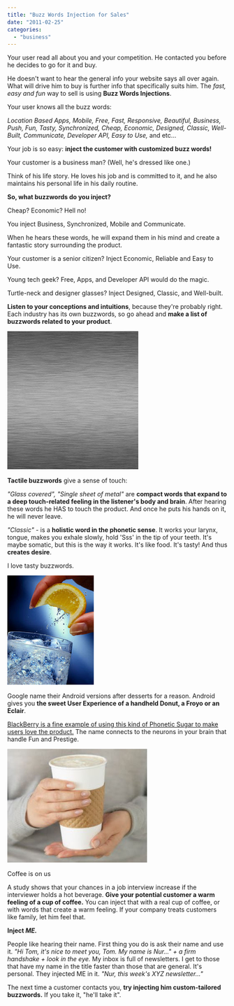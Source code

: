 ```yaml
---
title: "Buzz Words Injection for Sales"
date: "2011-02-25"
categories: 
  - "business"
---
```


Your user read all about you and your competition. He contacted you before he decides to go for it and buy.

  

He doesn't want to hear the general info your website says all over again. What will drive him to buy is further info that specifically suits him. The _fast, easy and fun_ way to sell is using **Buzz Words Injections**.

  

Your user knows all the buzz words:

_Location Based Apps, Mobile, Free, Fast, Responsive, Beautiful, Business, Push, Fun, Tasty, Synchronized, Cheap, Economic, Designed, Classic, Well-Built, Communicate, Developer API, Easy to Use,_ and etc...

  

Your job is so easy: **inject the customer with customized buzz words!**

  

Your customer is a business man? (Well, he's dressed like one.)

Think of his life story. He loves his job and is committed to it, and he also maintains his personal life in his daily routine.

**So, what buzzwords do you inject?**

Cheap? Economic? Hell no!

You inject Business, Synchronized, Mobile and Communicate.

When he hears these words, he will expand them in his mind and create a fantastic story surrounding the product.

  

Your customer is a senior citizen? Inject Economic, Reliable and Easy to Use.

  

Young tech geek? Free, Apps, and Developer API would do the magic.

  

Turtle-neck and designer glasses? Inject Designed, Classic, and Well-built.

  

**Listen to your conceptions and intuitions**, because they're probably right. Each industry has its own buzzwords, so go ahead and **make a list of buzzwords related to your product**.

  

![](images/7160e-brushed-metal.jpg)

  

**Tactile buzzwords** give a sense of touch:

_"Glass covered", "Single sheet of metal"_ are **compact words that expand to a deep touch-related feeling in the listener's body and brain**. After hearing these words he HAS to touch the product. And once he puts his hands on it, he will never leave.

  

_"Classic"_ - is a **holistic word in the phonetic sense**. It works your larynx, tongue, makes you exhale slowly, hold 'Sss' in the tip of your teeth. It's maybe somatic, but this is the way it works. It's like food. It's tasty! And thus **creates desire**.

  

I love tasty buzzwords.

  

![](images/88209-lemon2bsqueeze.jpg)

  

Google name their Android versions after desserts for a reason. Android gives you **the sweet User Experience of a handheld Donut, a Froyo or an Eclair**.

  

[BlackBerry is a fine example of using this kind of Phonetic Sugar to make users love the product.](http://www.fastcompany.com/magazine/151/made-to-stick-the-quest-forthe-perfect-name.html) The name connects to the neurons in your brain that handle Fun and Prestige.

  

![](images/f7a80-cup2bof2bcoffee.jpg)

  

Coffee is on us

A study shows that your chances in a job interview increase if the interviewer holds a hot beverage. **Give your potential customer a warm feeling of a cup of coffee.** You can inject that with a real cup of coffee, or with words that create a warm feeling. If your company treats customers like family, let him feel that.

  

**Inject _ME._**

People like hearing their name. First thing you do is ask their name and use it. _"Hi Tom, it's nice to meet you, Tom. My name is Nur..." + a firm handshake + look in the eye._ My inbox is full of newsletters. I get to those that have my name in the title faster than those that are general. It's personal. They injected ME in it. _"Nur, this week's XYZ newsletter..."_

  

The next time a customer contacts you, **try injecting him custom-tailored buzzwords.** If you take it, "he'll take it".
